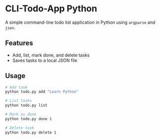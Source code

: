 # CLI-Todo-App Python


A simple command-line todo list application in Python using `argparse` and `json`.

## Features
- Add, list, mark done, and delete tasks
- Saves tasks to a local JSON file

##  Usage

```bash
# Add task
python todo.py add "Learn Python"

# List tasks
python todo.py list

# Mark as done
python todo.py done 1

# Delete task
python todo.py delete 1
